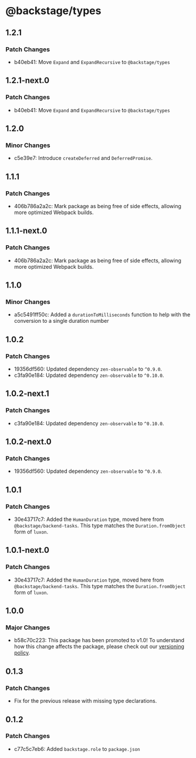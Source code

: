# @backstage/types

## 1.2.1

### Patch Changes

- b40eb41: Move `Expand` and `ExpandRecursive` to `@backstage/types`

## 1.2.1-next.0

### Patch Changes

- b40eb41: Move `Expand` and `ExpandRecursive` to `@backstage/types`

## 1.2.0

### Minor Changes

- c5e39e7: Introduce `createDeferred` and `DeferredPromise`.

## 1.1.1

### Patch Changes

- 406b786a2a2c: Mark package as being free of side effects, allowing more optimized Webpack builds.

## 1.1.1-next.0

### Patch Changes

- 406b786a2a2c: Mark package as being free of side effects, allowing more optimized Webpack builds.

## 1.1.0

### Minor Changes

- a5c5491ff50c: Added a `durationToMilliseconds` function to help with the conversion to a single duration number

## 1.0.2

### Patch Changes

- 19356df560: Updated dependency `zen-observable` to `^0.9.0`.
- c3fa90e184: Updated dependency `zen-observable` to `^0.10.0`.

## 1.0.2-next.1

### Patch Changes

- c3fa90e184: Updated dependency `zen-observable` to `^0.10.0`.

## 1.0.2-next.0

### Patch Changes

- 19356df560: Updated dependency `zen-observable` to `^0.9.0`.

## 1.0.1

### Patch Changes

- 30e43717c7: Added the `HumanDuration` type, moved here from `@backstage/backend-tasks`. This type matches the `Duration.fromObject` form of `luxon`.

## 1.0.1-next.0

### Patch Changes

- 30e43717c7: Added the `HumanDuration` type, moved here from `@backstage/backend-tasks`. This type matches the `Duration.fromObject` form of `luxon`.

## 1.0.0

### Major Changes

- b58c70c223: This package has been promoted to v1.0! To understand how this change affects the package, please check out our [versioning policy](https://backstage.io/docs/overview/versioning-policy).

## 0.1.3

### Patch Changes

- Fix for the previous release with missing type declarations.

## 0.1.2

### Patch Changes

- c77c5c7eb6: Added `backstage.role` to `package.json`
